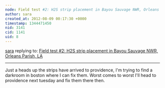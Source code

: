 ```yaml
---
node: Field test #2: H2S strip placement in Bayou Sauvage NWR, Orleans Parish, LA
author: sara
created_at: 2012-08-09 00:17:30 +0000
timestamp: 1344471450
nid: 3141
cid: 1141
uid: 8
---
```




[sara](../profile/sara) replying to: [Field test #2: H2S strip placement in Bayou Sauvage NWR, Orleans Parish, LA](../notes/shannon/8-5-2012/field-test-2-h2s-strip-placement-bayou-sauvage-nwr-orleans-parish-la)

----
Just a heads up the strips have arrived to providence, I'm trying to find a darkroom in boston where I can fix them. Worst comes to worst I'll head to providence next tuesday and fix them there then.


